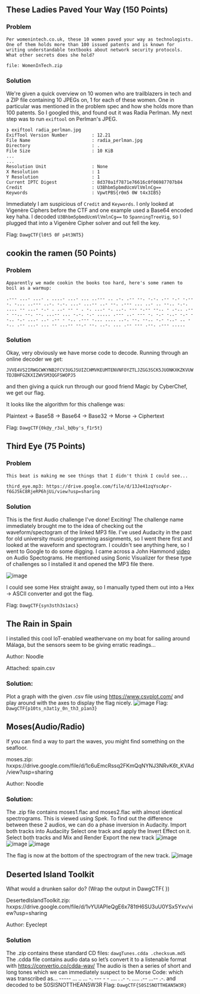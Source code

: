 ## These Ladies Paved Your Way (150 Points)

### Problem
```
Per womenintech.co.uk, these 10 women paved your way as technologists. One of them holds more than 100 issued patents and is known for writing understandable textbooks about network security protocols. What other secrets does she hold?

file: WomenInTech.zip
```

### Solution
We're given a quick overview on 10 women who are trailblazers in tech and a ZIP file containing 10 JPEGs on, 1 for each of these women. One in particular was mentioned in the problem spec and how she holds more than 100 patents. So I googled this, and found out it was Radia Perlman.
My next step was to run `exiftool` on Perlman's JPEG.

```
❯ exiftool radia_perlman.jpg
ExifTool Version Number         : 12.21
File Name                       : radia_perlman.jpg
Directory                       : .
File Size                       : 10 KiB
...
...
Resolution Unit                 : None
X Resolution                    : 1
Y Resolution                    : 1
Current IPTC Digest             : 8d370a1f7871e76616c0f06987707b84
Credit                          : U3Bhbm5pbmdUcmVlVmlnCg==
Keywords                        : VpwtPBS{r0m5 0W t4x3IB5}
```

Immediately I am suspicious of `Credit` and `Keywords`. I only looked at Vigenère Ciphers before the CTF and one example used a Base64 encoded key haha. I decoded `U3Bhbm5pbmdUcmVlVmlnCg==` to `SpanningTreeVig`, so I plugged that into a Vigenère Cipher solver and out fell the key.


Flag: `DawgCTF{l0t5 0F p4t3NT5}`


## cookin the ramen (50 Points)

### Problem
```
Apparently we made cookin the books too hard, here's some ramen to boil as a warmup:

.--- ...- ...- . ....- ...- ... ..--- .. .-. .-- --. -.-. .-- -.- -.-- -. -... ..--- ..-. -.-. ...- ...-- ..- --. .--- ... ..- .. --.. -.-. .... -- ...- -.- . ..- -- - . -. ...- -. ..-. --- -.-- --.. - .-.. .--- --.. --. --. ...-- ... -.-. -.- ..... .--- ..- --- -. -.- -..- -.- --.. -.- ...- ..- .-- - -.. .--- -... .... ..-. --. --.. -.- -..- .. --.. .-- ...- ... -- ...-- --.- --. ..-. ... .-- --- .--. .--- .....
```

### Solution
Okay, very obviously we have morse code to decode. Running through an online decoder we get:

`JVVE4VS2IRWGCWKYNB2FCV3UGJSUIZCHMVKEUMTENVNFOYZTLJZGG3SCK5JUONKXKZKVUWTDJBHFGZKXIZWVSM3QGFSWOPJ5`

and then giving a quick run through our good friend Magic by CyberChef, we get our flag.

It looks like the algorithm for this challenge was:

Plaintext -> Base58 -> Base64 -> Base32 -> Morse -> Ciphertext



Flag: `DawgCTF{0k@y_r3al_b@by's_f1r5t}`


## Third Eye (75 Points)

### Problem
```
This beat is making me see things that I didn't think I could see...

third_eye.mp3: https://drive.google.com/file/d/13Je41zqYscApr-f6GJ5kC8RjeRP6hjUi/view?usp=sharing

```

### Solution
This is the first Audio challenge I've done! Exciting! The challenge name immediately brought me to the idea of checking out the waveform/spectogram of the linked MP3 file.
I've used Audacity in the past for old university music programming assignments, so I went there first and looked at the waveform and spectogram. I couldn't see anything here, so I went to Google to do some digging.
I came across a John Hammond [video](https://www.youtube.com/watch?v=rAGkm4pv44s&t=261s) on Audio Spectograms. He mentioned using Sonic Visualizer for these type of challenges so I installed it and opened the MP3 file there.

![image](https://user-images.githubusercontent.com/78896740/118043538-20653480-b393-11eb-8e6d-331564d6bf0b.png)

I could see some Hex straight away, so I manually typed them out into a Hex -> ASCII converter and got the flag.


Flag: `DawgCTF{syn3sth3s1acs}`

## The Rain in Spain
I installed this cool IoT-enabled weathervane on my boat for sailing around Málaga, but the sensors seem to be giving erratic readings…

Author: Noodle

Attached: spain.csv

### Solution:
Plot a graph with the given .csv file using https://www.csvplot.com/ and play around with the axes to display the flag nicely.
![image](https://user-images.githubusercontent.com/78896740/118044190-f95b3280-b393-11eb-8051-beb418b6cff9.png)
Flag: `DawgCTF{p10ts_n3at1y_0n_th3_p1an3}`


## Moses(Audio/Radio)
If you can find a way to part the waves, you might find something on the seafloor.

moses.zip: hxxps://drive.google.com/file/d/1c6uEmcRssq2FKmQqNYNJ3NRvK6t_KVAd/view?usp=sharing

Author: Noodle
### Solution:
The .zip file contains moses1.flac and moses2.flac with almost identical spectrograms. This is viewed using Spek.
To find out the difference between these 2 audios, we can do a phase inversion in Audacity.
Import both tracks into Audaciity
Select one track and apply the Invert Effect on it.
Select both tracks and Mix and Render
Export the new track
![image](https://user-images.githubusercontent.com/78896740/118046442-f7df3980-b396-11eb-8561-8255637e05e9.png)
![image](https://user-images.githubusercontent.com/78896740/118046462-fdd51a80-b396-11eb-93dd-8d293daebdb8.png)
![image](https://user-images.githubusercontent.com/78896740/118046474-03cafb80-b397-11eb-8353-7e45c8a3cda2.png)

The flag is now at the bottom of the spectrogram of the new track.
![image](https://user-images.githubusercontent.com/78896740/118046507-0f1e2700-b397-11eb-9cae-3c07ad344fb3.png)

## Deserted Island Toolkit
What would a drunken sailor do? (Wrap the output in DawgCTF{ })

DesertedIslandToolkit.zip: hxxps://drive.google.com/file/d/1vYUIAPIeQgE6x781tH6SU3uU0YSx5Yxv/view?usp=sharing

Author: Eyeclept
### Solution
The .zip contains these standard CD files:
`dawgTunes.cdda
.checksum.md5`
The .cdda file contains audio data so let’s convert it to a listenable format with https://convertio.co/cdda-wav/
The audio is then a series of short and long tones which we can immediately suspect to be Morse Code:
which was transcribed as... ----- ... .. ... -. --- - - .... . .- -. ..... .-- ...-- .-. and decoded to be S0SISNOTTHEAN5W3R
Flag: `DawgCTF{S0SISNOTTHEAN5W3R}`
